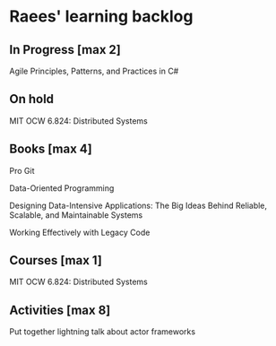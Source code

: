 # Raees' learning backlog

## In Progress [max 2]
Agile Principles, Patterns, and Practices in C#

## On hold
MIT OCW 6.824: Distributed Systems

## Books [max 4]
Pro Git

Data-Oriented Programming

Designing Data-Intensive Applications: The Big Ideas Behind Reliable, Scalable, and Maintainable Systems

Working Effectively with Legacy Code

## Courses [max 1]
MIT OCW 6.824: Distributed Systems

## Activities [max 8]
Put together lightning talk about actor frameworks
